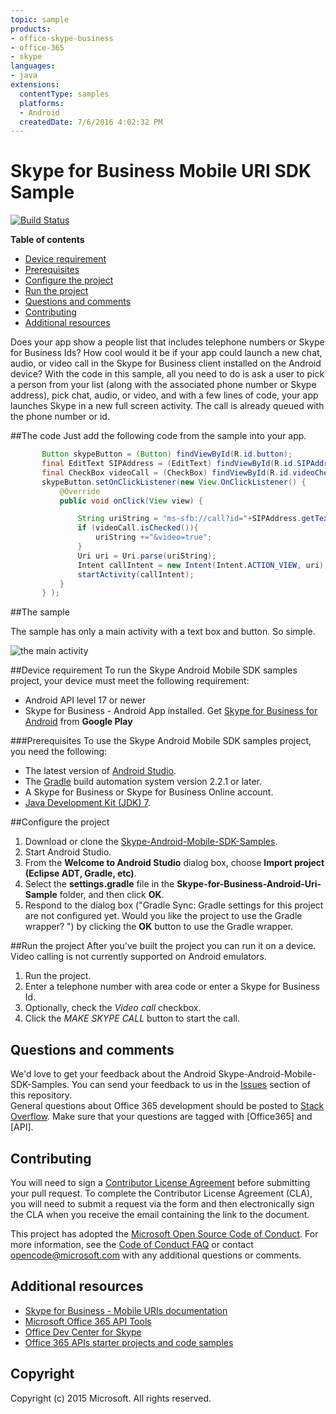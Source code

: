 ```yaml
---
topic: sample
products:
- office-skype-business
- office-365
- skype
languages:
- java
extensions:
  contentType: samples
  platforms:
  - Android
  createdDate: 7/6/2016 4:02:32 PM
---
```

# Skype for Business Mobile URI SDK Sample
[![Build Status](https://travis-ci.org/OfficeDev/Skype-for-Business-Android-Uri-Sample.svg?branch=master)](https://travis-ci.org/OfficeDev/Skype-for-Business-Android-Uri-Sample)

**Table of contents**

* [Device requirement](#device-requirement)
* [Prerequisites](#prerequisites)
* [Configure the project](#configure-the-project)
* [Run the project](#run-the-project)
* [Questions and comments](#questions-and-comments)
* [Contributing](#contributing)
* [Additional resources](#additional-resources)

Does your app show a people list that includes telephone numbers or Skype for Business Ids? How cool would it be if your
app could launch a new chat, audio, or video call in the Skype for Business client installed on the Android device? With the 
code in this sample, all you need to do is ask a user to pick a person from your list (along with the associated phone number or Skype address),
pick chat, audio, or video, and with a few lines of code, your app launches Skype in a new full screen activity. The call is already queued
with the phone number or id. 

##The code
Just add the following code from the sample into your app.


 ```java
        Button skypeButton = (Button) findViewById(R.id.button);
        final EditText SIPAddress = (EditText) findViewById(R.id.SIPAddress) ;
        final CheckBox videoCall = (CheckBox) findViewById(R.id.videoCheck);
        skypeButton.setOnClickListener(new View.OnClickListener() {
            @Override
            public void onClick(View view) {

                String uriString = "ms-sfb://call?id="+SIPAddress.getText().toString();
                if (videoCall.isChecked()){
                    uriString +="&video=true";
                }
                Uri uri = Uri.parse(uriString);
                Intent callIntent = new Intent(Intent.ACTION_VIEW, uri);
                startActivity(callIntent);
            }
        } );
 ```

##The sample

The sample has only a main activity with a text box and button. So simple.

![the main activity](images/SkypeCall.png)

##Device requirement
To run the Skype Android Mobile SDK samples project, your device must meet the following requirement:
* Android API level 17 or newer
* Skype for Business - Android App installed. Get [Skype for Business for Android](https://play.google.com/store/apps/details?id=com.microsoft.office.lync15&hl=en) from **Google Play**

###Prerequisites
To use the Skype Android Mobile SDK samples project, you need the following:
* The latest version of [Android Studio](http://developer.android.com/sdk/index.html).
* The [Gradle](http://www.gradle.org) build automation system version 2.2.1 or later.
* A Skype for Business or Skype for Business Online account. 
* [Java Development Kit (JDK) 7](http://www.oracle.com/technetwork/java/javase/downloads/jdk7-downloads-1880260.html).

##Configure the project

1. Download or clone the [Skype-Android-Mobile-SDK-Samples](https://github.com/OfficeDev/Skype-for-Business-Android-Uri-Sample).
2. Start Android Studio.
3. From the **Welcome to Android Studio** dialog box, choose **Import project (Eclipse ADT, Gradle, etc)**.
4. Select the **settings.gradle** file in the **Skype-for-Business-Android-Uri-Sample** folder, and then click **OK**.
5. Respond to the dialog box ("Gradle Sync: Gradle settings for this project are not configured yet. Would you like the project to use the Gradle wrapper? ") by clicking the **OK** button to use the Gradle wrapper. 

##Run the project
After you've built the project you can run it on a device. Video calling is not currently supported on Android emulators.

1. Run the project.
2. Enter a telephone number with area code or enter a Skype for Business Id.
3. Optionally, check the _Video call_ checkbox.
4. Click the _MAKE SKYPE CALL_ button to start the call.

## Questions and comments
We'd love to get your feedback about the Android Skype-Android-Mobile-SDK-Samples. You can send your feedback to us in the [Issues](https://github.com/OfficeDev/Skype-for-Business-Android-Uri-Sample/issues) section of this repository. <br/>
General questions about Office 365 development should be posted to [Stack Overflow](http://stackoverflow.com/questions/tagged/Office365+API). Make sure that your questions are tagged with [Office365] and [API].

## Contributing
You will need to sign a [Contributor License Agreement](https://cla.microsoft.com/) before submitting your pull request. To complete the Contributor License Agreement (CLA), you will need to submit a request via the form and then electronically sign the CLA when you receive the email containing the link to the document. 

This project has adopted the [Microsoft Open Source Code of Conduct](https://opensource.microsoft.com/codeofconduct/). For more information, see the [Code of Conduct FAQ](https://opensource.microsoft.com/codeofconduct/faq/) or contact [opencode@microsoft.com](mailto:opencode@microsoft.com) with any additional questions or comments.

## Additional resources

* [Skype for Business - Mobile URIs documentation](https://msdn.microsoft.com/en-us/skype/skype-for-business-uris/sfbmobileuri)
* [Microsoft Office 365 API Tools](https://visualstudiogallery.msdn.microsoft.com/a15b85e6-69a7-4fdf-adda-a38066bb5155)
* [Office Dev Center for Skype](http://dev.office.com/skype)
* [Office 365 APIs starter projects and code samples](http://msdn.microsoft.com/en-us/office/office365/howto/starter-projects-and-code-samples)


## Copyright
Copyright (c) 2015 Microsoft. All rights reserved.
